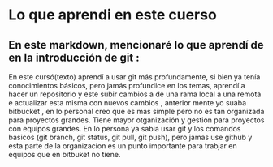 # Lo que aprendi en este cuerso


## En este markdown, mencionaré lo que aprendí de en la introducción de git :

En este cursó(texto) aprendí a usar git más profundamente, si bien ya tenía conocimientos básicos, pero jamás profundice en los temas, aprendí a hacer 
un repositorio y este subir cambios a de una rama local a una remota  e actualizar esta misma con nuevos cambios , anterior mente yo suaba bitbucket , en lo personal 
creo que es mas simple pero no es tan organizada para proyectos grandes. Tiene mayor otganización y gestion para proyectos con equipos grandes. 
En lo persona ya sabia usar git y los comandos basicos (git branch, git status, git pull, git push), pero jamas use github y esta parte de la organizacion 
es un punto importante para trabjar en equipos que en bitbuket no tiene.
